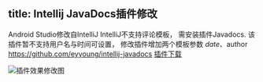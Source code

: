 title: Intellij JavaDocs插件修改
---
Android Studio修改自IntelliJ
IntelliJ不支持评论模板，
需安装插件Javadocs.
该插件暂不支持用户名与时间可设置，
修改插件增加两个模板参数
$date、$author
https://github.com/eyyoung/intellij-javadocs
[插件下载](https://raw.githubusercontent.com/eyyoung/intellij-javadocs/master/intellij-javadocs.zip "插件下载")

![插件效果修改图](http://7sbp78.com1.z0.glb.clouddn.com/11.jpg)
